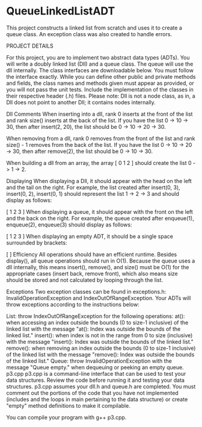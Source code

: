 # QueueLinkedListADT

This project constructs a linked list from scratch and uses it to create a queue class. An exception class was also created to handle errors.

PROJECT DETAILS

For this project, you are to implement two abstract data types (ADTs). You will write a doubly linked list (Dll) and a queue class. The queue will use the dll internally. The class interfaces are downloadable below. You must follow the interface exactly. While you can define other public and private methods and fields, the class names and methods given must appear as provided, or you will not pass the unit tests. Include the implementation of the classes in their respective header (.h) files. Please note: Dll is not a node class, as in, a Dll does not point to another Dll; it contains nodes internally.

Dll Comments
When inserting into a dll, rank 0 inserts at the front of the list and rank size() inserts at the back of the list. If you have the list 0 -> 10 -> 30, then after insert(2, 20), the list should be 0 -> 10 -> 20 -> 30.

When removing from a dll, rank 0 removes from the front of the list and rank size() - 1 removes from the back of the list. If you have the list 0 -> 10 -> 20 -> 30, then after remove(2), the list should be 0 -> 10 -> 30.

When building a dll from an array, the array [ 0 1 2 ] should create the list 0 -> 1 -> 2.

Displaying
When displaying a Dll, it should appear with the head on the left and the tail on the right. For example, the list created after insert(0, 3), insert(0, 2), insert(0, 1) should represent the list 1 -> 2 -> 3 and should display as follows:

[ 1 2 3 ]
When displaying a queue, it should appear with the front on the left and the back on the right. For example, the queue created after enqueue(1), enqueue(2), enqueue(3) should display as follows:

[ 1 2 3 ]
When displaying an empty ADT, it should be a single space surrounded by brackets:

[ ]
Efficiency
All operations should have an efficient runtime. Besides display(), all queue operations should run in O(1). Because the queue uses a dll internally, this means insert(), remove(), and size() must be O(1) for the appropriate cases (insert back, remove front), which also means size should be stored and not calculated by looping through the list.

Exceptions
Two exception classes can be found in exceptions.h: InvalidOperationException and IndexOutOfRangeException. Your ADTs will throw exceptions according to the instructions below:

List: throw IndexOutOfRangeException for the following operations:
at(): when accessing an index outside the bounds (0 to size-1 inclusive) of the linked list with the message "at(): Index was outside the bounds of the linked list."
insert(): when index is not in the range from 0 to size (inclusive) with the message "insert(): Index was outside the bounds of the linked list."
remove(): when removing an index outside the bounds (0 to size-1 inclusive) of the linked list with the message "remove(): Index was outside the bounds of the linked list."
Queue: throw InvalidOperationException with the message "Queue empty." when dequeuing or peeking an empty queue.
p3.cpp
p3.cpp is a command-line interface that can be used to test your data structures. Review the code before running it and testing your data structures. p3.cpp assumes your dll.h and queue.h are completed. You must comment out the portions of the code that you have not implemented (includes and the loops in main pertaining to the data structure) or create "empty" method definitions to make it compilable.

You can compile your program with g++ p3.cpp.

